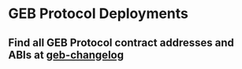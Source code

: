 # GEB Protocol Deployments

## Find all GEB Protocol contract addresses and ABIs at [geb-changelog](https://github.com/reflexer-labs/geb-changelog)



##
